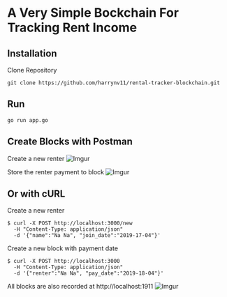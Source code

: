 # A Very Simple Bockchain For Tracking Rent Income

## Installation
Clone Repository
```
git clone https://github.com/harrynv11/rental-tracker-blockchain.git
```

## Run
```
go run app.go
```

## Create Blocks with Postman
Create a new renter
![Imgur](https://i.imgur.com/N23Jz31.png)

Store the renter payment to block
![Imgur](https://i.imgur.com/8zFPvkY.png)

## Or with cURL
Create a new renter
```
$ curl -X POST http://localhost:3000/new 
  -H "Content-Type: application/json" 
  -d '{"name":"Na Na", "join_date":"2019-17-04"}'
```

Create a new block with payment date
```
$ curl -X POST http://localhost:3000
  -H "Content-Type: application/json" 
  -d '{"renter":"Na Na", "pay_date":"2019-18-04"}'
```

All blocks are also recorded at http://localhost:1911
![Imgur](https://i.imgur.com/7TeRv3p.png)
